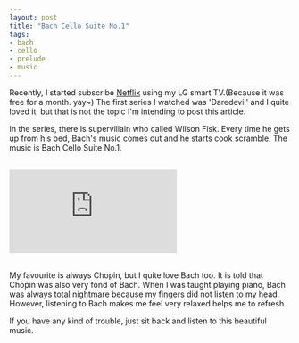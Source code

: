 ```yaml
---
layout: post
title: "Bach Cello Suite No.1"
tags:
- bach
- cello
- prelude
- music
---
```

Recently, I started subscribe [Netflix](https://netflix.com) using my LG smart TV.(Because it was free for a month. yay~) The first series I watched was 'Daredevil' and I quite loved it, but that is not the topic I'm intending to post this article.

In the series, there is supervillain who called Wilson Fisk. Every time he gets up from his bed, Bach's music comes out and he starts cook scramble. The music is Bach Cello Suite No.1.

<br>
<div class="embed-responsive embed-responsive-16by9"><iframe src="https://www.youtube.com/embed/PCicM6i59_I" frameborder="0" allowfullscreen></iframe></div>
<br>

My favourite is always Chopin, but I quite love Bach too. It is told that Chopin was also very fond of Bach. When I was taught playing piano, Bach was always total nightmare because my fingers did not listen to my head. However, listening to Bach makes me feel very relaxed helps me to refresh.

If you have any kind of trouble, just sit back and listen to this beautiful music.
